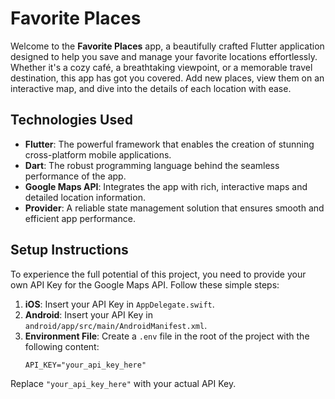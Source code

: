 # Favorite Places

Welcome to the **Favorite Places** app, a beautifully crafted Flutter application designed to help you save and manage your favorite locations effortlessly. Whether it's a cozy café, a breathtaking viewpoint, or a memorable travel destination, this app has got you covered. Add new places, view them on an interactive map, and dive into the details of each location with ease.

## Technologies Used

- **Flutter**: The powerful framework that enables the creation of stunning cross-platform mobile applications.
- **Dart**: The robust programming language behind the seamless performance of the app.
- **Google Maps API**: Integrates the app with rich, interactive maps and detailed location information.
- **Provider**: A reliable state management solution that ensures smooth and efficient app performance.

## Setup Instructions

To experience the full potential of this project, you need to provide your own API Key for the Google Maps API. Follow these simple steps:

1. **iOS**: Insert your API Key in `AppDelegate.swift`.
2. **Android**: Insert your API Key in `android/app/src/main/AndroidManifest.xml`.
3. **Environment File**: Create a `.env` file in the root of the project with the following content:
    ```
    API_KEY="your_api_key_here"
    ```

Replace `"your_api_key_here"` with your actual API Key.